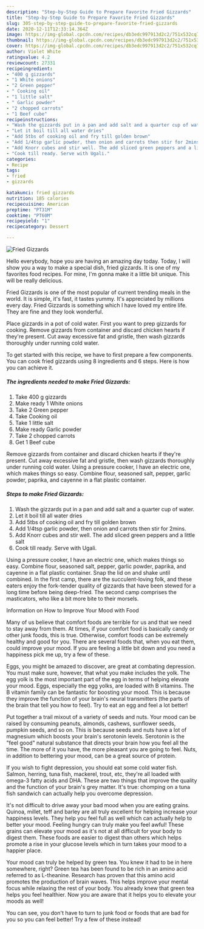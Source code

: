 ```yaml
---
description: "Step-by-Step Guide to Prepare Favorite Fried Gizzards"
title: "Step-by-Step Guide to Prepare Favorite Fried Gizzards"
slug: 305-step-by-step-guide-to-prepare-favorite-fried-gizzards
date: 2020-12-11T12:33:14.364Z
image: https://img-global.cpcdn.com/recipes/db3edc997913d2c2/751x532cq70/fried-gizzards-recipe-main-photo.jpg
thumbnail: https://img-global.cpcdn.com/recipes/db3edc997913d2c2/751x532cq70/fried-gizzards-recipe-main-photo.jpg
cover: https://img-global.cpcdn.com/recipes/db3edc997913d2c2/751x532cq70/fried-gizzards-recipe-main-photo.jpg
author: Violet White
ratingvalue: 4.2
reviewcount: 27331
recipeingredient:
- "400 g gizzards"
- "1 White onions"
- "2 Green pepper"
- " Cooking oil"
- "1 little salt"
- " Garlic powder"
- "2 chopped carrots"
- "1 Beef cube"
recipeinstructions:
- "Wash the gizzards put in a pan and add salt and a quarter cup of water."
- "Let it boil till all water dries"
- "Add 5tbs of cooking oil and fry till golden brown"
- "Add 1/4tsp garlic powder, then onion and carrots then stir for 2mins."
- "Add Knorr cubes and stir well. The add sliced green peppers and a little salt"
- "Cook till ready. Serve with Ugali."
categories:
- Recipe
tags:
- fried
- gizzards

katakunci: fried gizzards 
nutrition: 185 calories
recipecuisine: American
preptime: "PT31M"
cooktime: "PT60M"
recipeyield: "1"
recipecategory: Dessert

---
```



![Fried Gizzards](https://img-global.cpcdn.com/recipes/db3edc997913d2c2/751x532cq70/fried-gizzards-recipe-main-photo.jpg)

Hello everybody, hope you are having an amazing day today. Today, I will show you a way to make a special dish, fried gizzards. It is one of my favorites food recipes. For mine, I'm gonna make it a little bit unique. This will be really delicious.

Fried Gizzards is one of the most popular of current trending meals in the world. It is simple, it's fast, it tastes yummy. It's appreciated by millions every day. Fried Gizzards is something which I have loved my entire life. They are fine and they look wonderful.

Place gizzards in a pot of cold water. First you want to prep gizzards for cooking. Remove gizzards from container and discard chicken hearts if they&#39;re present. Cut away excessive fat and gristle, then wash gizzards thoroughly under running cold water.


To get started with this recipe, we have to first prepare a few components. You can cook fried gizzards using 8 ingredients and 6 steps. Here is how you can achieve it.

<!--inarticleads1-->

##### The ingredients needed to make Fried Gizzards:

1. Take 400 g gizzards
1. Make ready 1 White onions
1. Take 2 Green pepper
1. Take  Cooking oil
1. Take 1 little salt
1. Make ready  Garlic powder
1. Take 2 chopped carrots
1. Get 1 Beef cube


Remove gizzards from container and discard chicken hearts if they&#39;re present. Cut away excessive fat and gristle, then wash gizzards thoroughly under running cold water. Using a pressure cooker, I have an electric one, which makes things so easy. Combine flour, seasoned salt, pepper, garlic powder, paprika, and cayenne in a flat plastic container. 

<!--inarticleads2-->

##### Steps to make Fried Gizzards:

1. Wash the gizzards put in a pan and add salt and a quarter cup of water.
1. Let it boil till all water dries
1. Add 5tbs of cooking oil and fry till golden brown
1. Add 1/4tsp garlic powder, then onion and carrots then stir for 2mins.
1. Add Knorr cubes and stir well. The add sliced green peppers and a little salt
1. Cook till ready. Serve with Ugali.


Using a pressure cooker, I have an electric one, which makes things so easy. Combine flour, seasoned salt, pepper, garlic powder, paprika, and cayenne in a flat plastic container. Snap the lid on and shake until combined. In the first camp, there are the succulent-loving folk, and these eaters enjoy the fork-tender quality of gizzards that have been stewed for a long time before being deep-fried. The second camp comprises the masticators, who like a bit more bite to their morsels. 

Information on How to Improve Your Mood with Food


Many of us believe that comfort foods are terrible for us and that we need to stay away from them. At times, if your comfort food is basically candy or other junk foods, this is true. Otherwise, comfort foods can be extremely healthy and good for you. There are several foods that, when you eat them, could improve your mood. If you are feeling a little bit down and you need a happiness pick me up, try a few of these.

Eggs, you might be amazed to discover, are great at combating depression. You must make sure, however, that what you make includes the yolk. The egg yolk is the most important part of the egg in terms of helping elevate your mood. Eggs, especially the egg yolks, are loaded with B vitamins. The B vitamin family can be fantastic for boosting your mood. This is because they improve the function of your brain's neural transmitters (the parts of the brain that tell you how to feel). Try to eat an egg and feel a lot better!

Put together a trail mixout of a variety of seeds and nuts. Your mood can be raised by consuming peanuts, almonds, cashews, sunflower seeds, pumpkin seeds, and so on. This is because seeds and nuts have a lot of magnesium which boosts your brain's serotonin levels. Serotonin is the "feel good" natural substance that directs your brain how you feel all the time. The more of it you have, the more pleasant you are going to feel. Nuts, in addition to bettering your mood, can be a great source of protein.

If you wish to fight depression, you should eat some cold water fish. Salmon, herring, tuna fish, mackerel, trout, etc, they're all loaded with omega-3 fatty acids and DHA. These are two things that improve the quality and the function of your brain's grey matter. It's true: chomping on a tuna fish sandwich can actually help you overcome depression. 

It's not difficult to drive away your bad mood when you are eating grains. Quinoa, millet, teff and barley are all truly excellent for helping increase your happiness levels. They help you feel full as well which can actually help to better your mood. Feeling hungry can truly make you feel awful! These grains can elevate your mood as it's not at all difficult for your body to digest them. These foods are easier to digest than others which helps promote a rise in your glucose levels which in turn takes your mood to a happier place.

Your mood can truly be helped by green tea. You knew it had to be in here somewhere, right? Green tea has been found to be rich in an amino acid referred to as L-theanine. Research has proven that this amino acid promotes the production of brain waves. This helps improve your mental focus while relaxing the rest of your body. You already knew that green tea helps you feel healthier. Now you are aware that it helps you to elevate your moods as well!

You can see, you don't have to turn to junk food or foods that are bad for you so you can feel better! Try a few of these instead!


